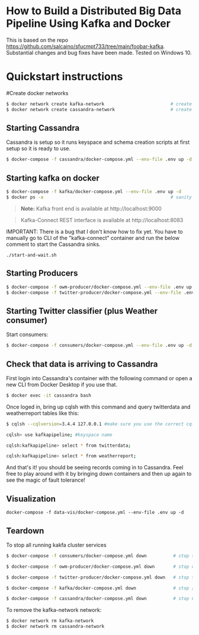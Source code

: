 # How to Build a Distributed Big Data Pipeline Using Kafka and Docker

This is based on the repo https://github.com/salcaino/sfucmpt733/tree/main/foobar-kafka.
Substantial changes and bug fixes have been made. Tested on Windows 10. 

# Quickstart instructions

#Create docker networks
```bash
$ docker network create kafka-network                         # create a new docker network for kafka cluster (zookeeper, broker, kafka-manager services, and kafka connect sink services)
$ docker network create cassandra-network                     # create a new docker network for cassandra. (kafka connect will exist on this network as well in addition to kafka-network)
```
## Starting Cassandra

Cassandra is setup so it runs keyspace and schema creation scripts at first setup so it is ready to use.
```bash
$ docker-compose -f cassandra/docker-compose.yml --env-file .env up -d
```

## Starting kafka on docker
```bash
$ docker-compose -f kafka/docker-compose.yml --env-file .env up -d            # start single zookeeper, broker, kafka-manager and kafka-connect services
$ docker ps -a                                                # sanity check to make sure services are up: kafka_broker_1, kafka-manager, zookeeper, kafka-connect service
```

> **Note:** 
Kafka front end is available at http://localhost:9000

> Kafka-Connect REST interface is available at http://localhost:8083

IMPORTANT: There is a bug that I don't know how to fix yet. You have to manually go to CLI of the "kafka-connect" container and run the below comment to start the Cassandra sinks.
```
./start-and-wait.sh
```

## Starting Producers
```bash
$ docker-compose -f owm-producer/docker-compose.yml --env-file .env up -d     # start the producer that retrieves open weather map
$ docker-compose -f twitter-producer/docker-compose.yml --env-file .env up -d # start the producer for twitter
```
## Starting Twitter classifier (plus Weather consumer)

Start consumers:
```bash
$ docker-compose -f consumers/docker-compose.yml --env-file .env up -d        # start the consumers
```

## Check that data is arriving to Cassandra

First login into Cassandra's container with the following command or open a new CLI from Docker Desktop if you use that.
```bash
$ docker exec -it cassandra bash
```
Once loged in, bring up cqlsh with this command and query twitterdata and weatherreport tables like this:
```bash
$ cqlsh --cqlversion=3.4.4 127.0.0.1 #make sure you use the correct cqlversion

cqlsh> use kafkapipeline; #keyspace name

cqlsh:kafkapipeline> select * from twitterdata;

cqlsh:kafkapipeline> select * from weatherreport;
```

And that's it! you should be seeing records coming in to Cassandra. Feel free to play around with it by bringing down containers and then up again to see the magic of fault tolerance!


## Visualization
```
docker-compose -f data-vis/docker-compose.yml --env-file .env up -d
```

## Teardown

To stop all running kakfa cluster services

```bash
$ docker-compose -f consumers/docker-compose.yml down          # stop the consumers

$ docker-compose -f owm-producer/docker-compose.yml down       # stop open weather map producer

$ docker-compose -f twitter-producer/docker-compose.yml down   # stop twitter producer

$ docker-compose -f kafka/docker-compose.yml down              # stop zookeeper, broker, kafka-manager and kafka-connect services

$ docker-compose -f cassandra/docker-compose.yml down          # stop Cassandra
```

To remove the kafka-network network:

```bash
$ docker network rm kafka-network
$ docker network rm cassandra-network
```




